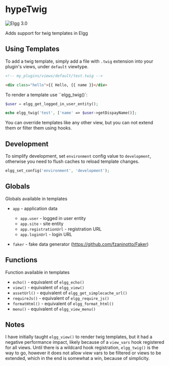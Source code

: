 hypeTwig
========
![Elgg 3.0](https://img.shields.io/badge/Elgg-3.0.x-orange.svg?style=flat-square)

Adds support for twig templates in Elgg

## Using Templates

To add a twig template, simply add a file with ``.twig`` extension into your plugin's views, under ``default`` viewtype.

```html
<!-- my_plugins/views/default/test.twig -->

<div class="hello">{{ Hello, {{ name }}</div>
```

To render a template use ``elgg_twig()`:

```php
$user = elgg_get_logged_in_user_entity();

echo elgg_twig('test', ['name' => $user->getDispayName()];
```

You can override templates like any other view, but you can not extend them or filter them using hooks.

## Development

To simplify development, set ``environment`` config value to ``development``, otherwise you need to flush caches to reload template changes.

```php
elgg_set_config('environment', 'development');
```

## Globals

Globals available in templates

* ``app`` - application data
   - ``app.user`` - logged in user entity
   - ``app.site`` - site entity
   - ``app.registrationUrl`` - registration URL
   - ``app.loginUrl`` - login URL

* ``faker`` - fake data generator (https://github.com/fzaninotto/Faker)

## Functions

Function available in templates

* ``echo()`` - equivalent of ``elgg_echo()``
* ``view()`` - equivalent of ``elgg_view()``
* ``assetUrl()`` - equivalent of ``elgg_get_simplecache_url()``
* ``requireJs()`` - equivalent of ``elgg_require_js()``
* ``formatHtml()`` - equivalent of ``elgg_format_html()``
* ``menu()`` - equivalent of ``elgg_view_menu()``

## Notes

I have initially taught ``elgg_view()`` to render twig templates, but it had a negative
performance impact, likely because of a ``view_vars`` hook registered for all views. 
Until there is a wildcard hook registration, ``elgg_twig()`` is the way to go, 
however it does not allow view vars to be filtered or views to be extended, which in the end
is somewhat a win, because of simplicity.



